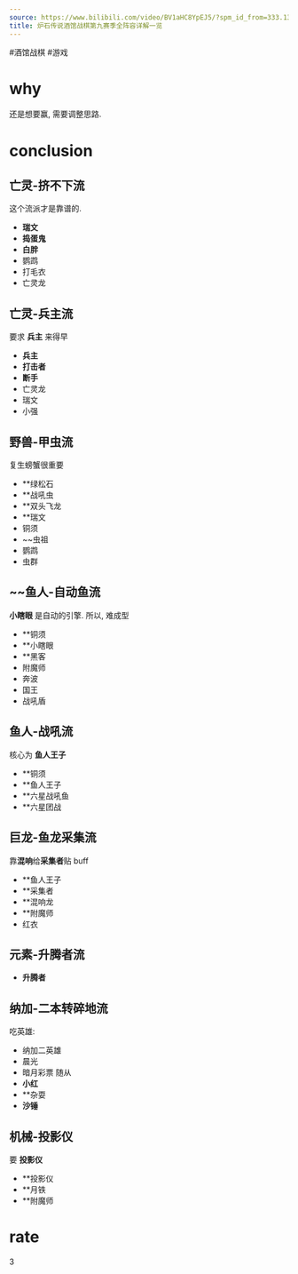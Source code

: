 ```yaml
---
source: https://www.bilibili.com/video/BV1aHC8YpEJ5/?spm_id_from=333.1391.0.0&vd_source=549bde2564979641a5f0adbcfa529b0a
title: 炉石传说酒馆战棋第九赛季全阵容详解一览
---
```


#酒馆战棋 #游戏 
# why
还是想要赢, 需要调整思路.

# conclusion
## 亡灵-挤不下流
这个流派才是靠谱的.

- **瑞文**
- **捣蛋鬼**
- **白胖**
- 鹦鹉
- 打毛衣
- 亡灵龙
## 亡灵-兵主流
要求 **兵主** 来得早
- **兵主**
- **打击者**
- **断手**
- 亡灵龙
- 瑞文
- 小强
## 野兽-甲虫流
复生螃蟹很重要
- **绿松石
- **战吼虫
- **双头飞龙
- **瑞文
- 铜须
- ~~虫祖
- 鹦鹉
- 虫群
## ~~鱼人-自动鱼流
**小瞎眼** 是自动的引擎. 所以, 难成型
- **铜须
- **小瞎眼
- **黑客
- 附魔师
- 奔波
- 国王
- 战吼盾
## 鱼人-战吼流
核心为 **鱼人王子**
- **铜须
- **鱼人王子
- **六星战吼鱼
- **六星团战

## 巨龙-鱼龙采集流
靠**混响**给**采集者**贴 buff
- **鱼人王子
- **采集者
- **混响龙
- **附魔师
- 红衣
## 元素-升腾者流
- **升腾者**
## 纳加-二本转碎地流
吃英雄:
- 纳加二英雄
- 晨光
- 暗月彩票
随从
- **小红**
- **杂耍
- **沙锤**
## 机械-投影仪
要 **投影仪**
- **投影仪
- **月铁
- **附魔师

# rate
3

